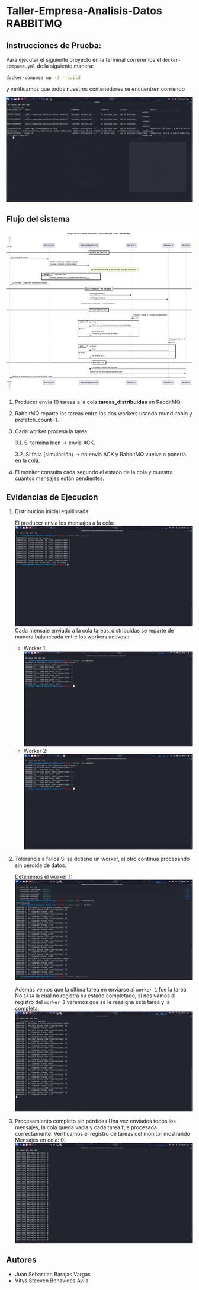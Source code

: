 # Taller-Empresa-Analisis-Datos RABBITMQ

## Instrucciones de Prueba:

Para ejecutar el siguiente proyecto en la terminal correremos el `docker-compose.yml` de la siguiente manera:

```zsh
docker-compose up -d --build
```

y verificamos que todos nuestros contenedores se encuentren corriendo

![img](img/ps.png)

## Flujo del sistema

![img](img/flush_diagram.png)

1. Producer envía 10 tareas a la cola **tareas_distribuidas** en RabbitMQ.

2. RabbitMQ reparte las tareas entre los dos workers usando round-robin y prefetch_count=1.

3. Cada worker procesa la tarea:

   3.1. Si termina bien → envía ACK.

   3.2. Si falla (simulación) → no envía ACK y RabbitMQ vuelve a ponerla en la cola.

4. El monitor consulta cada segundo el estado de la cola y muestra cuántos mensajes están pendientes.

## Evidencias de Ejecucion

1. Distribución inicial equilibrada

   El producer envia los mensajes a la cola:
   ![img](img/producer_logs.png)
   Cada mensaje enviado a la cola tareas_distribuidas se reparte de manera balanceada entre los workers activos.:

   - Worker 1:
     ![img](img/worker1.png)
   - Worker 2:
     ![img](img/worker2.png)

2. Tolerancia a fallos
   Si se detiene un worker, el otro continúa procesando sin pérdida de datos.

   Detenemos el worker 1:
   ![img](img/stopped.png)

   Ademas vemos que la ultima tarea en enviarse al `worker 1` fue la tarea No.`1414` la cual no registra su estado completado, si nos vamos al registro del `worker 2` veremos que se le reasigna esta tarea y la completa:
   ![img](img/tolerance.png)

3. Procesamiento completo sin pérdidas
   Una vez enviados todos los mensajes, la cola queda vacía y cada tarea fue procesada correctamente.
   Verificamos el registro de tareas del monitor mostrando Mensajes en cola: 0.:
   ![img](img/monitor.png)

## Autores

- Juan Sebastian Barajas Vargas
- Vitys Steeven Benavides Avila
